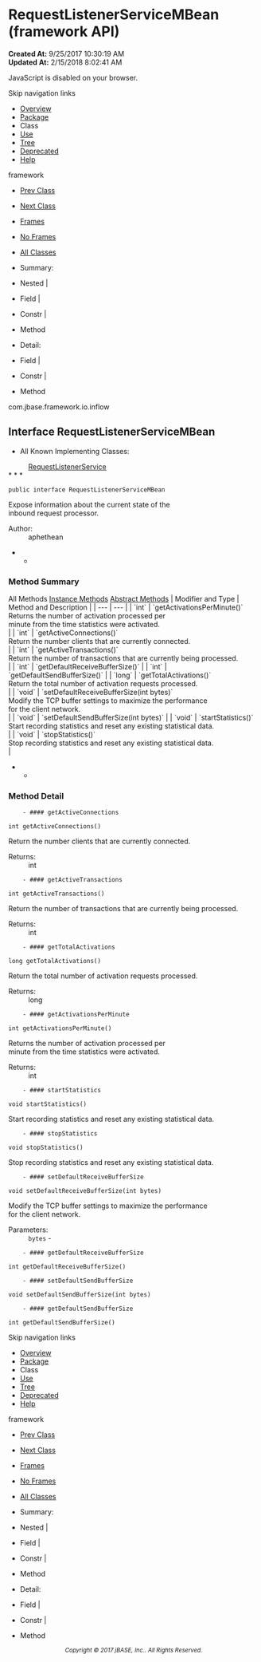 # RequestListenerServiceMBean (framework   API)

**Created At:** 9/25/2017 10:30:19 AM  
**Updated At:** 2/15/2018 8:02:41 AM  

<script type="text/javascript"><!--
    try {
        if (location.href.indexOf('is-external=true') == -1) {
            parent.document.title="RequestListenerServiceMBean (framework   API)";
        }
    }
    catch(err) {
    }
//-->
var methods = {"i0":6,"i1":6,"i2":6,"i3":6,"i4":6,"i5":6,"i6":6,"i7":6,"i8":6,"i9":6};
var tabs = {65535:["t0","All Methods"],2:["t2","Instance Methods"],4:["t3","Abstract Methods"]};
var altColor = "altColor";
var rowColor = "rowColor";
var tableTab = "tableTab";
var activeTableTab = "activeTableTab";</script><noscript><div>JavaScript is disabled on your browser.</div></noscript><!-- ========= START OF TOP NAVBAR ======= -->
<!--   -->
Skip navigation links
<!--   -->
- [Overview](../../../../../overview-summary.html)
- [Package](/39226-inflow/com_jbase_framework_io_inflow_package-summary)
- Class
- [Use](/39227-class-use/com_jbase_framework_io_inflow_class-use_RequestListenerServiceMBean)
- [Tree](/39226-inflow/com_jbase_framework_io_inflow_package-tree)
- [Deprecated](../../../../../deprecated-list.html)
- [Help](../../../../../help-doc.html)


framework <br>

- [Prev Class](/39226-inflow/com_jbase_framework_io_inflow_RequestListenerService "class in com.jbase.framework.io.inflow")
- [Next Class](/39226-inflow/com_jbase_framework_io_inflow_RequestListenerThread "class in com.jbase.framework.io.inflow")


- [Frames](../../../../../index.html?com/jbase/framework/io/inflow//39226-inflow/com_jbase_framework_io_inflow_RequestListenerServiceMBean)
- [No Frames](/39226-inflow/com_jbase_framework_io_inflow_RequestListenerServiceMBean)


- [All Classes](../../../../../allclasses-noframe.html)


<script type="text/javascript"><!--
  allClassesLink = document.getElementById("allclasses_navbar_top");
  if(window==top) {
    allClassesLink.style.display = "block";
  }
  else {
    allClassesLink.style.display = "none";
  }
  //--></script>

- Summary:
- Nested |
- Field |
- Constr |
- Method


- Detail:
- Field |
- Constr |
- Method
<!--   -->
<!-- ========= END OF TOP NAVBAR ========= --><!-- ======== START OF CLASS DATA ======== -->
com.jbase.framework.io.inflow

## Interface RequestListenerServiceMBean

- <dl><dt>All Known Implementing Classes:</dt>
<dd><a href="/39226-inflow/com_jbase_framework_io_inflow_RequestListenerService" title="class in com.jbase.framework.io.inflow">RequestListenerService</a></dd></dl>
* * *


```
public interface RequestListenerServiceMBean
```

Expose information about the current state of the<br> inbound request processor.
<dl><dt><span class="simpleTagLabel">Author:</span></dt>
<dd>aphethean</dd></dl>

- <!-- ========== METHOD SUMMARY =========== -->
    - <!--   -->
### Method Summary


<caption><span id="t0" class="activeTableTab"><span>All Methods</span><span class="tabEnd"> </span></span><span id="t2" class="tableTab"><span><a href="javascript:show(2);">Instance Methods</a></span><span class="tabEnd"> </span></span><span id="t3" class="tableTab"><span><a href="javascript:show(4);">Abstract Methods</a></span><span class="tabEnd"> </span></span></caption>| Modifier and Type | Method and Description |
| --- | --- |
| `int` | `getActivationsPerMinute()`<br>Returns the number of activation processed per<br> minute from the time statistics were activated.<br> |
| `int` | `getActiveConnections()`<br>Return the number clients that are currently connected.<br> |
| `int` | `getActiveTransactions()`<br>Return the number of transactions that are currently being processed.<br> |
| `int` | `getDefaultReceiveBufferSize()`  |
| `int` | `getDefaultSendBufferSize()`  |
| `long` | `getTotalActivations()`<br>Return the total number of activation requests processed.<br> |
| `void` | `setDefaultReceiveBufferSize(int bytes)`<br>Modify the TCP buffer settings to maximize the performance<br> for the client network.<br> |
| `void` | `setDefaultSendBufferSize(int bytes)`  |
| `void` | `startStatistics()`<br>Start recording statistics and reset any existing statistical data.<br> |
| `void` | `stopStatistics()`<br>Stop recording statistics and reset any existing statistical data.<br> |

- <!-- ============ METHOD DETAIL ========== -->
    - <!--   -->
### Method Detail
<!--   -->
        - #### getActiveConnections

```
int getActiveConnections()
```

Return the number clients that are currently connected.
<dl><dt><span class="returnLabel">Returns:</span></dt>
<dd>int</dd></dl>

<!--   -->
        - #### getActiveTransactions

```
int getActiveTransactions()
```

Return the number of transactions that are currently being processed.
<dl><dt><span class="returnLabel">Returns:</span></dt>
<dd>int</dd></dl>

<!--   -->
        - #### getTotalActivations

```
long getTotalActivations()
```

Return the total number of activation requests processed.
<dl><dt><span class="returnLabel">Returns:</span></dt>
<dd>long</dd></dl>

<!--   -->
        - #### getActivationsPerMinute

```
int getActivationsPerMinute()
```

Returns the number of activation processed per<br> minute from the time statistics were activated.
<dl><dt><span class="returnLabel">Returns:</span></dt>
<dd>int</dd></dl>

<!--   -->
        - #### startStatistics

```
void startStatistics()
```

Start recording statistics and reset any existing statistical data.

<!--   -->
        - #### stopStatistics

```
void stopStatistics()
```

Stop recording statistics and reset any existing statistical data.

<!--   -->
        - #### setDefaultReceiveBufferSize

```
void setDefaultReceiveBufferSize(int bytes)
```

Modify the TCP buffer settings to maximize the performance<br> for the client network.
<dl><dt><span class="paramLabel">Parameters:</span></dt>
<dd>
<code>bytes</code> - </dd></dl>

<!--   -->
        - #### getDefaultReceiveBufferSize

```
int getDefaultReceiveBufferSize()
```

<!--   -->
        - #### setDefaultSendBufferSize

```
void setDefaultSendBufferSize(int bytes)
```

<!--   -->
        - #### getDefaultSendBufferSize

```
int getDefaultSendBufferSize()
```
<!-- ========= END OF CLASS DATA ========= --><!-- ======= START OF BOTTOM NAVBAR ====== -->
<!--   -->
Skip navigation links
<!--   -->
- [Overview](../../../../../overview-summary.html)
- [Package](/39226-inflow/com_jbase_framework_io_inflow_package-summary)
- Class
- [Use](/39227-class-use/com_jbase_framework_io_inflow_class-use_RequestListenerServiceMBean)
- [Tree](/39226-inflow/com_jbase_framework_io_inflow_package-tree)
- [Deprecated](../../../../../deprecated-list.html)
- [Help](../../../../../help-doc.html)


framework <br>

- [Prev Class](/39226-inflow/com_jbase_framework_io_inflow_RequestListenerService "class in com.jbase.framework.io.inflow")
- [Next Class](/39226-inflow/com_jbase_framework_io_inflow_RequestListenerThread "class in com.jbase.framework.io.inflow")


- [Frames](../../../../../index.html?com/jbase/framework/io/inflow//39226-inflow/com_jbase_framework_io_inflow_RequestListenerServiceMBean)
- [No Frames](/39226-inflow/com_jbase_framework_io_inflow_RequestListenerServiceMBean)


- [All Classes](../../../../../allclasses-noframe.html)


<script type="text/javascript"><!--
  allClassesLink = document.getElementById("allclasses_navbar_bottom");
  if(window==top) {
    allClassesLink.style.display = "block";
  }
  else {
    allClassesLink.style.display = "none";
  }
  //--></script>

- Summary:
- Nested |
- Field |
- Constr |
- Method


- Detail:
- Field |
- Constr |
- Method
<!--   -->
<!-- ======== END OF BOTTOM NAVBAR ======= -->
<small>			<center>			<i>Copyright © 2017 jBASE, Inc.. All Rights Reserved.</i>		</center></small>
